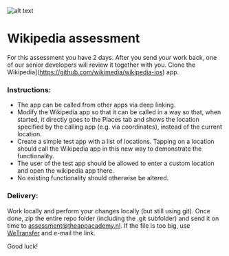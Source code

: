 ![alt text](https://i.imgur.com/IrpJNEc.png)

# Wikipedia assessment 

For this assessment you have 2 days. After you send your work back, one of our senior developers will review it together with you. 
Clone the Wikipedia](https://github.com/wikimedia/wikipedia-ios) app.


### Instructions:
* The app can be called from other apps via deep linking.
* Modify the Wikipedia app so that it can be called in a way so that, when started, it directly goes to the Places tab and shows the location specified by the calling app (e.g. via coordinates), instead of the current location.
* Create a simple test app with a list of locations. Tapping on a location should call the Wikipedia app in this new way to demonstrate the functionality. 
* The user of the test app should be allowed to enter a custom location and open the wikipedia app there.
* No existing functionality should otherwise be altered. 

### Delivery:

Work locally and perform your changes locally (but still using git). Once done, zip the entire repo folder (including the .git subfolder) and send it on time to assessment@theappacademy.nl. If the file is too big, use [WeTransfer](https://wetransfer.com/) and e-mail the link.

Good luck! 

